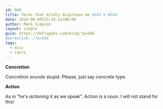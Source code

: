 ```yaml
---
id: 566
title: Terms that mildly displease me #243 & #244
date: 2010-06-09T23:33:12+00:00
author: Mark Simpson
layout: single
guid: https://defragdev.com/blog/?p=566
#permalink: /?p=566
tags:
  - misc
  - rants
---
```

**Concretion**

Concretion sounds stupid. Please, just say concrete type.

**Action**

As in "he's _actioning_ it as we speak". Action is a noun. I will not stand for this!